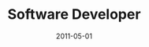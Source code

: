 ---
date: 2011-05-01
year: 2011
title: Software Developer
project: Medical Training Simulator Paul 
customer: asdf-systems
image: "/assets/images/simCharacters.jpg"
description: 1 year research project for the prototype development of the medical simulation puppet "Paul". I developed firmware for microprocessors that interface with the sensors and motors in the puppet, as well as the graphical control interface.
tech: unity3d, assembler, c# , c++,
projectLink: Simcharacters
projectLinkSrc: https://simcharacters.com/en/products/paul/
tagGroup: 
    - project 
    - other
---